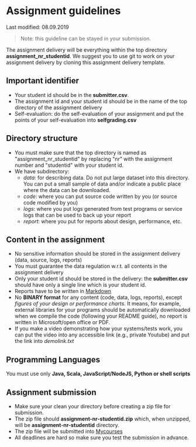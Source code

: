 # Assignment guidelines

Last modified: 08.09.2019
>Note: this guideline can be stayed in your submission.

The assignment delivery will be everything within the top directory **assignment_nr_studentid**. We suggest you to use git to work on your assignment delivery by cloning this assignment delivery template.

## Important identifier

* Your student id should be in the **submitter.csv**.
* The assignment id and your student id should be in the name of the top directory of the assignment delivery
* Self-evaluation: do the self-evaluation of your assignment and put the points of your self-evaluation into **selfgrading.csv**

## Directory structure

* You must make sure that the top directory is named as "assignment_nr_studentid" by replacing "nr" with the assignment number and "studentid" with your student id.
* We have subdirectory:
   - *data*: for describing data. Do not put large dataset into this directory. You can put a small sample of data and/or indicate a public place where the data can be downloaded.
   - *code*: where you can put source code written by you (or source code modified by you)
   - *logs*: where you put logs generated from test programs or service logs that can be used to back up your report
   - *report*: where you put for reports about design, performance, etc.

## Content in the assignment

* No sensitive information should be stored in the assignment delivery (data, source, logs, reports)
* You must guarantee the data regulation w.r.t. all contents in the assignment delivery
* Only your student id should be stored in the delivery: the **submitter.csv** should have only a single line which is your student id.
* Reports have to be written in [Markdown](https://github.com/adam-p/markdown-here/wiki/Markdown-Cheatsheet)
* No **BINARY format** for any content (code, data, logs, reports), except *figures of your design or performance charts*. It means, for example, external libraries for your programs should be automatically downloaded when we compile the code (following your README guide), no report is written in Microsoft/open office or PDF.
* If you make a video demonstrating how your systems/tests work, you can put the video into any accessible link (e.g., private Youtube) and put the link into *demolink.txt*

## Programming Languages
You must use only **Java, Scala, JavaScript/NodeJS, Python or shell scripts**

## Assignment submission

* Make sure your clean your directory before creating a zip file for submission.
* The zip file should **assignment-nr-studentid.zip** which, when unzipped, will be **assignment-nr-studentid** directory.
* The zip file will be submitted into [Mycourses](http://mycourses.aalto.fi)
* All deadlines are hard so make sure you test the submission in advance.
